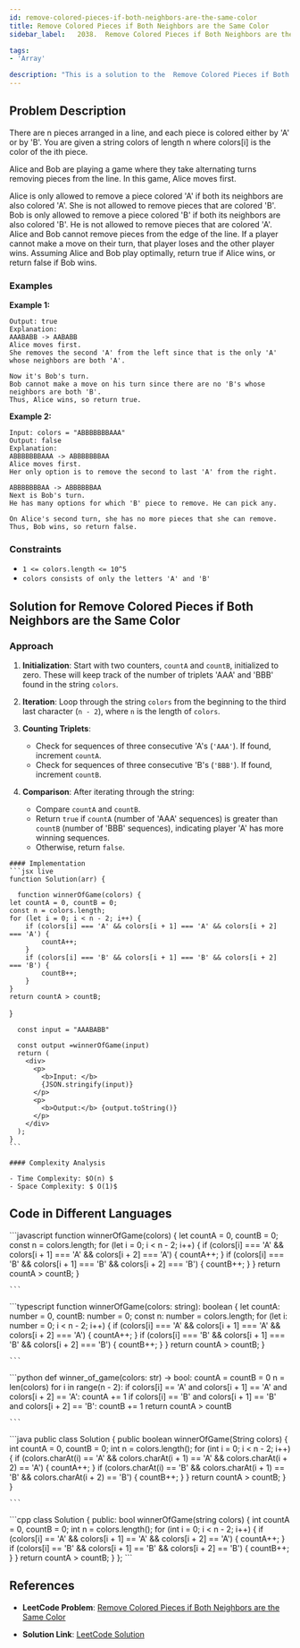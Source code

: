 ```yaml
---
id: remove-colored-pieces-if-both-neighbors-are-the-same-color
title: Remove Colored Pieces if Both Neighbors are the Same Color
sidebar_label:   2038.  Remove Colored Pieces if Both Neighbors are the Same Color

tags:
- 'Array'

description: "This is a solution to the  Remove Colored Pieces if Both Neighbors are the Same Color problem on LeetCode."
---
```


## Problem Description
There are n pieces arranged in a line, and each piece is colored either by 'A' or by 'B'. You are given a string colors of length n where colors[i] is the color of the ith piece.

Alice and Bob are playing a game where they take alternating turns removing pieces from the line. In this game, Alice moves first.

Alice is only allowed to remove a piece colored 'A' if both its neighbors are also colored 'A'. She is not allowed to remove pieces that are colored 'B'.
Bob is only allowed to remove a piece colored 'B' if both its neighbors are also colored 'B'. He is not allowed to remove pieces that are colored 'A'.
Alice and Bob cannot remove pieces from the edge of the line.
If a player cannot make a move on their turn, that player loses and the other player wins.
Assuming Alice and Bob play optimally, return true if Alice wins, or return false if Bob wins.
### Examples
**Example 1:**

```Input: colors = "AAABABB"
Output: true
Explanation:
AAABABB -> AABABB
Alice moves first.
She removes the second 'A' from the left since that is the only 'A' whose neighbors are both 'A'.

Now it's Bob's turn.
Bob cannot make a move on his turn since there are no 'B's whose neighbors are both 'B'.
Thus, Alice wins, so return true.
```

**Example 2:**
```
Input: colors = "ABBBBBBBAAA"
Output: false
Explanation:
ABBBBBBBAAA -> ABBBBBBBAA
Alice moves first.
Her only option is to remove the second to last 'A' from the right.

ABBBBBBBAA -> ABBBBBBAA
Next is Bob's turn.
He has many options for which 'B' piece to remove. He can pick any.

On Alice's second turn, she has no more pieces that she can remove.
Thus, Bob wins, so return false.
```

### Constraints

- `1 <= colors.length <= 10^5`
- `colors consists of only the letters 'A' and 'B'`

## Solution for Remove Colored Pieces if Both Neighbors are the Same Color
### Approach

1. **Initialization**: Start with two counters, `countA` and `countB`, initialized to zero. These will keep track of the number of triplets 'AAA' and 'BBB' found in the string `colors`.

2. **Iteration**: Loop through the string `colors` from the beginning to the third last character (`n - 2`), where `n` is the length of `colors`.

3. **Counting Triplets**:
   - Check for sequences of three consecutive 'A's (`'AAA'`). If found, increment `countA`.
   - Check for sequences of three consecutive 'B's (`'BBB'`). If found, increment `countB`.

4. **Comparison**: After iterating through the string:
   - Compare `countA` and `countB`.
   - Return `true` if `countA` (number of 'AAA' sequences) is greater than `countB` (number of 'BBB' sequences), indicating player 'A' has more winning sequences.
   - Otherwise, return `false`.

<Tabs>
  <TabItem value="Solution" label="Solution">

    #### Implementation
    ```jsx live
    function Solution(arr) {
       
      function winnerOfGame(colors) {
    let countA = 0, countB = 0;
    const n = colors.length;
    for (let i = 0; i < n - 2; i++) {
        if (colors[i] === 'A' && colors[i + 1] === 'A' && colors[i + 2] === 'A') {
            countA++;
        }
        if (colors[i] === 'B' && colors[i + 1] === 'B' && colors[i + 2] === 'B') {
            countB++;
        }
    }
    return countA > countB;
}

      const input = "AAABABB"

      const output =winnerOfGame(input)
      return (
        <div>
          <p>
            <b>Input: </b>
            {JSON.stringify(input)}
          </p>
          <p>
            <b>Output:</b> {output.toString()}
          </p>
        </div>
      );
    }
    ```

    #### Complexity Analysis

    - Time Complexity: $O(n) $ 
    - Space Complexity: $ O(1)$

   ## Code in Different Languages
   <Tabs>
  <TabItem value="JavaScript" label="JavaScript">
  <SolutionAuthor name="@hiteshgahanolia"/>
   ```javascript
   function winnerOfGame(colors) {
    let countA = 0, countB = 0;
    const n = colors.length;
    for (let i = 0; i < n - 2; i++) {
        if (colors[i] === 'A' && colors[i + 1] === 'A' && colors[i + 2] === 'A') {
            countA++;
        }
        if (colors[i] === 'B' && colors[i + 1] === 'B' && colors[i + 2] === 'B') {
            countB++;
        }
    }
    return countA > countB;
}

    ```

  </TabItem>
  <TabItem value="TypeScript" label="TypeScript">
  <SolutionAuthor name="@hiteshgahanolia"/> 
   ```typescript
   function winnerOfGame(colors: string): boolean {
    let countA: number = 0, countB: number = 0;
    const n: number = colors.length;
    for (let i: number = 0; i < n - 2; i++) {
        if (colors[i] === 'A' && colors[i + 1] === 'A' && colors[i + 2] === 'A') {
            countA++;
        }
        if (colors[i] === 'B' && colors[i + 1] === 'B' && colors[i + 2] === 'B') {
            countB++;
        }
    }
    return countA > countB;
}

    ```
  </TabItem>
  <TabItem value="Python" label="Python">
  <SolutionAuthor name="@hiteshgahanolia"/>
   ```python
   def winner_of_game(colors: str) -> bool:
    countA = countB = 0
    n = len(colors)
    for i in range(n - 2):
        if colors[i] == 'A' and colors[i + 1] == 'A' and colors[i + 2] == 'A':
            countA += 1
        if colors[i] == 'B' and colors[i + 1] == 'B' and colors[i + 2] == 'B':
            countB += 1
    return countA > countB

    ```

  </TabItem>
  <TabItem value="Java" label="Java">
  <SolutionAuthor name="@hiteshgahanolia"/>
   ```java
   public class Solution {
    public boolean winnerOfGame(String colors) {
        int countA = 0, countB = 0;
        int n = colors.length();
        for (int i = 0; i < n - 2; i++) {
            if (colors.charAt(i) == 'A' && colors.charAt(i + 1) == 'A' && colors.charAt(i + 2) == 'A') {
                countA++;
            }
            if (colors.charAt(i) == 'B' && colors.charAt(i + 1) == 'B' && colors.charAt(i + 2) == 'B') {
                countB++;
            }
        }
        return countA > countB;
    }
}

    ```

  </TabItem>
  <TabItem value="C++" label="C++">
  <SolutionAuthor name="@hiteshgahanolia"/>
   ```cpp
   class Solution {
public:
    bool winnerOfGame(string colors) {
        int countA = 0, countB = 0;
        int n = colors.length();
        for (int i = 0; i < n - 2; i++) {
            if (colors[i] == 'A' && colors[i + 1] == 'A' && colors[i + 2] == 'A') {
                countA++;
            }
            if (colors[i] == 'B' && colors[i + 1] == 'B' && colors[i + 2] == 'B') {
                countB++;
            }
        }
        return countA > countB;
    }
};
```
</TabItem>
</Tabs>

  </TabItem>
</Tabs>

## References

- **LeetCode Problem**: [Remove Colored Pieces if Both Neighbors are the Same Color](https://leetcode.com/problems/remove-colored-pieces-if-both-neighbors-are-the-same-color/description/)

- **Solution Link**: [LeetCode Solution](https://leetcode.com/problems/remove-colored-pieces-if-both-neighbors-are-the-same-color/description/)

